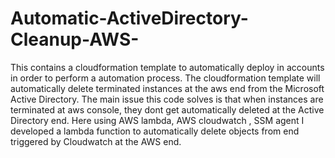 # Automatic-ActiveDirectory-Cleanup-AWS-
This contains a cloudformation template to automatically deploy in accounts in order to perform a automation process.
The cloudformation template will automatically delete terminated instances at the aws end from the Microsoft Active Directory.
The main issue this code solves is that when instances are terminated at aws console, they dont get automatically deleted at the Active Directory end.
Here using AWS lambda, AWS cloudwatch , SSM agent I developed a lambda function to automatically delete objects from end triggered by Cloudwatch at the AWS end.
